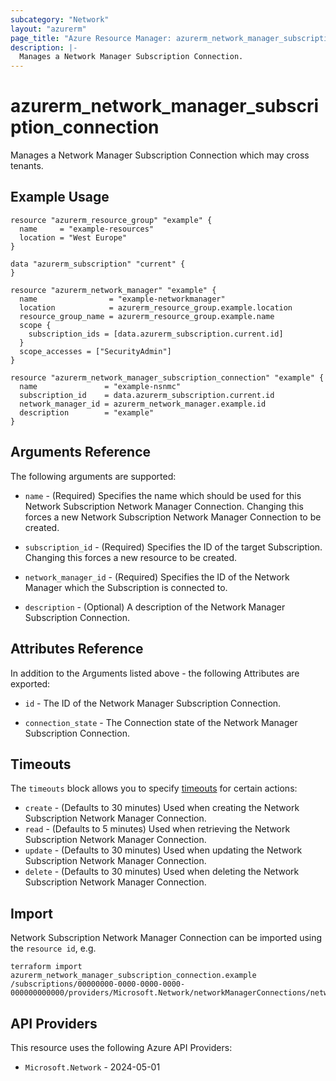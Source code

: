```yaml
---
subcategory: "Network"
layout: "azurerm"
page_title: "Azure Resource Manager: azurerm_network_manager_subscription_connection"
description: |-
  Manages a Network Manager Subscription Connection.
---
```


# azurerm_network_manager_subscription_connection

Manages a Network Manager Subscription Connection which may cross tenants.

## Example Usage

```hcl
resource "azurerm_resource_group" "example" {
  name     = "example-resources"
  location = "West Europe"
}

data "azurerm_subscription" "current" {
}

resource "azurerm_network_manager" "example" {
  name                = "example-networkmanager"
  location            = azurerm_resource_group.example.location
  resource_group_name = azurerm_resource_group.example.name
  scope {
    subscription_ids = [data.azurerm_subscription.current.id]
  }
  scope_accesses = ["SecurityAdmin"]
}

resource "azurerm_network_manager_subscription_connection" "example" {
  name               = "example-nsnmc"
  subscription_id    = data.azurerm_subscription.current.id
  network_manager_id = azurerm_network_manager.example.id
  description        = "example"
}
```

## Arguments Reference

The following arguments are supported:

* `name` - (Required) Specifies the name which should be used for this Network Subscription Network Manager Connection. Changing this forces a new Network Subscription Network Manager Connection to be created.

* `subscription_id` - (Required) Specifies the ID of the target Subscription. Changing this forces a new resource to be created.

* `network_manager_id` - (Required) Specifies the ID of the Network Manager which the Subscription is connected to.

* `description` - (Optional) A description of the Network Manager Subscription Connection.

## Attributes Reference

In addition to the Arguments listed above - the following Attributes are exported:

* `id` - The ID of the Network Manager Subscription Connection.

* `connection_state` - The Connection state of the Network Manager Subscription Connection.

## Timeouts

The `timeouts` block allows you to specify [timeouts](https://www.terraform.io/language/resources/syntax#operation-timeouts) for certain actions:

* `create` - (Defaults to 30 minutes) Used when creating the Network Subscription Network Manager Connection.
* `read` - (Defaults to 5 minutes) Used when retrieving the Network Subscription Network Manager Connection.
* `update` - (Defaults to 30 minutes) Used when updating the Network Subscription Network Manager Connection.
* `delete` - (Defaults to 30 minutes) Used when deleting the Network Subscription Network Manager Connection.

## Import

Network Subscription Network Manager Connection can be imported using the `resource id`, e.g.

```shell
terraform import azurerm_network_manager_subscription_connection.example /subscriptions/00000000-0000-0000-0000-000000000000/providers/Microsoft.Network/networkManagerConnections/networkManagerConnection1
```

## API Providers
<!-- This section is generated, changes will be overwritten -->
This resource uses the following Azure API Providers:

* `Microsoft.Network` - 2024-05-01
